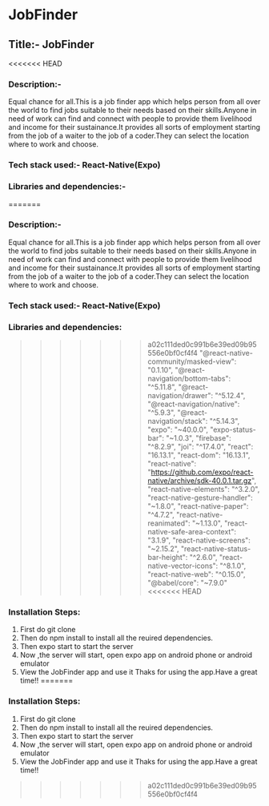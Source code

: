 # JobFinder

## Title:- JobFinder
<<<<<<< HEAD

### Description:-

Equal chance for all.This is a job finder app which helps person from all over the world to find jobs suitable to their needs based on their skills.Anyone in need of work can find and connect with people to provide them livelihood and income for their sustainance.It provides all sorts of employment starting from the job of a waiter to the job of a coder.They can select the location where to work and choose.

### Tech stack used:- React-Native(Expo)

### Libraries and dependencies:-

=======
### Description:-
Equal chance for all.This is a job finder app which helps person from all over the world to  find jobs suitable to their needs based on their skills.Anyone in need of work can find and connect with people to provide them livelihood and income for their sustainance.It provides all sorts of employment starting from the job of a waiter to the job of a coder.They can select the location where to work and choose.
### Tech stack used:- React-Native(Expo)
### Libraries and dependencies:
>>>>>>> a02c111ded0c991b6e39ed09b95556e0bf0cf4f4
    "@react-native-community/masked-view": "0.1.10",
    "@react-navigation/bottom-tabs": "^5.11.8",
    "@react-navigation/drawer": "^5.12.4",
    "@react-navigation/native": "^5.9.3",
    "@react-navigation/stack": "^5.14.3",
    "expo": "~40.0.0",
    "expo-status-bar": "~1.0.3",
    "firebase": "^8.2.9",
    "joi": "^17.4.0",
    "react": "16.13.1",
    "react-dom": "16.13.1",
    "react-native": "https://github.com/expo/react-native/archive/sdk-40.0.1.tar.gz",
    "react-native-elements": "^3.2.0",
    "react-native-gesture-handler": "~1.8.0",
    "react-native-paper": "^4.7.2",
    "react-native-reanimated": "~1.13.0",
    "react-native-safe-area-context": "3.1.9",
    "react-native-screens": "~2.15.2",
    "react-native-status-bar-height": "^2.6.0",
    "react-native-vector-icons": "^8.1.0",
    "react-native-web": "^0.15.0",
     "@babel/core": "~7.9.0"
<<<<<<< HEAD

### Installation Steps:

1. First do git clone <repo name>
2. Then do npm install to install all the reuired dependencies.
3. Then expo start to start the server
4. Now ,the server will start, open expo app on android phone or android emulator
5. View the JobFinder app and use it
   Thaks for using the app.Have a great time!!
=======
### Installation Steps:
  1. First do git clone <repo name>
 2. Then do npm install to install all the reuired dependencies.
 3. Then expo start to start the server
 4. Now ,the server will start, open expo app on android phone or android emulator
 5. View the JobFinder app and use it
 Thaks for using the app.Have a great time!!
 
>>>>>>> a02c111ded0c991b6e39ed09b95556e0bf0cf4f4

